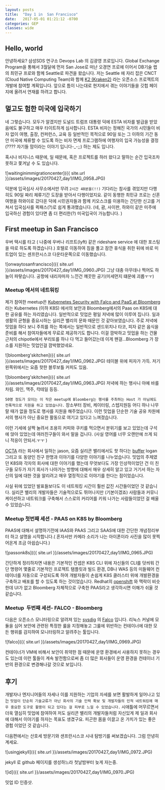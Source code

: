 ```yaml
---
layout: posts
title:  "Day 1 in  San Francisco"
date:   2017-05-01 01:21:12 -0700
categories: GEP
classes: wide
---
```

## Hello, world

안녕하세요? 삼성SDS 연구소 Devops Lab 의 김광영 프로입니다. Global Exchange Program을 통해서 3월달에 먼저 San Jose로 떠난 오경연 프로에 이어서 DB기술 랩의 최민규 프로와 함께  Seattle로 파견을 왔습니다. 저는  Seattle 에 자리 잡은 CNCT (Cloud Native Computing Team)와 함께 [K2 (Kraken2)](https://github.com/samsung-cnct/k2) 라는 오픈소스 프로젝트의 개발에 참여할 계획입니다. 앞으로 틈이 나는대로 현지에서 겪는 이야기들을 깃헙 페이지에 올려서 연재를 하려고 합니다.

## 멀고도 험한 미국에 입국하기

네 그렇습니다. 모두가 알겠지만 도널드 트럼프 대통령 덕에 ESTA 비자를 발급을 받았음에도 불구하고 매우 타이트하게 심사합니다. ESTA 비자는 정해진 국가의 시민들이 비자 없이  여행, 출장, 컨퍼런스, 교육 등 일반적인 목적으로 90일 또는 그 이하의 기간 동안 미국에 체류할 수 있도록 하는 비자 면제 프로그램하에 여행자의 입국 가능성을 결정(???? 자기들 맘이라는 이야기 입니다-_-;;)  하는 제도 입니다.

 혹시나 비지니스 때문에, 일 때문에, 혹은 프로젝트를 하러 왔다고 말하는 순간 입국조차 못하고 쫓겨날 수 도 있습니다.

![waitinginimmigrationcenter]({{ site.url }}/assets/images/20170427_day1/IMG_0958.JPG)

덕분에 입국심사 사무소에서만 무려 `2시간 40분을(!!)` 기다리는 참사를 겪었지만 다행히도 90일 짜리 체류기간 도장을 받아서 다행이었지요. 같이 동행한 최민규 프로는 신혼여행을 하와이로 갔다온 덕에 시민권자들과 함께 키오스크를 이용하는 간단한 신고를 거쳐서 입국심사를 퀵패스(?)로 쉽게 통과했습니다. (네, 괌, 사이판, 하와이 같은 미주에 입국하신 경험이 있다면 좀 더 편리한(?) 미국입국이 가능합니다. )

##  First meetup in San Francisco

우버 택시를 타고 ( 나중에 우버나 리프트(lyft) 같은  rideshare service 에 대한 포스팅을 따로 하도록 하겠습니다.) 호텔로 이동하여 짐을 풀고 잠깐 휴식을 취한 뒤에 바로 미트업이 있는 센프란시스코 다운타운쪽으로 이동했습니다.  

![onwaytosanfrancisco]({{ site.url }}/assets/images/20170427_day1/IMG_0960.JPG)
그냥 대충 아무데나 찍어도 하늘이 파랗습니다. 공항에 내리자마자 느낀건 꺠끗한 공기(미세먼지 떄문에 괴롭ㅜㅜ)

### Meetup 에서의 네트워킹

제가 참여한 meetup은 [Kubernetes Security with Falco and PaaS at Bloomberg](https://www.meetup.com/ko-KR/San-Francisco-Kubernetes-Meetup/events/238679093/) 라는 Kubernetes (이하 K8S) 에서의 보안과 Bloomberg에서의 Paas on K8S에 대한 공유를 하는 자리였습니다.  일반적으로 밋업은 평일 저녁에 많이 이루여 집니다. 일과 생활의 균형을 중요시하는 실리콘 밸리의 문화 때문인 것 같아보였습니다. 주로 저녁에 밋업을 하다 보니 주최를 하는 쪽에서는 일반적으로  샌드위치나 타코, 피자 같은 음식을 준비를 해서 참여자들에게 무료로 제공하기도 합니다. 이걸 깜박하고 밋업을 하는 건물 근처의 chipotle에서 부리또를 하나 다 먹고 들어갔는데 이게 왠걸...Bloomberg 가 장소를 지원하는 밋업인걸 깜박했었네요.

![bloomberg'skitchen]({{ site.url }}/assets/images/20170427_day1/IMG_0962.JPG)
테이블 위에 피자가 가득. 저기 왼쪽위에서는 요즘 핫한 블루보틀 커피도 있음.

![bloomberg'skitchen]({{ site.url }}/assets/images/20170427_day1/IMG_0963.JPG)
저녁에 하는 행사니 아예 바를 차림. 와인, 맥주, 칵테일 등등.

`50명 정도가 모이는 이 작은 meetup에 Bloomberg는 행사를 주최하는 Host 가 아님에도 전폭적으로 지원을 하고 있었습니다.` 장소부터 장비, 케이터링, 스텝지원등 어디 하나 나무랄 때가 없을 정도로 행사를 지원을 해주었습니다. 이런 밋업을 단순한 기술 공유 차원에서의 행사가 아닌 중요한 활동으로 여기고 있다고 느껴졌습니다.

이런 기세에 살짝 눌려서 조용히 커피와 쿠키를 먹으면서 분위기를 보고 있었는데 구석에 앉아 있었는데 여러친구들이 와서 말을 겁니다. (사실 영어를 너무 오랜만에 쓰게 되니 적응이 안되서.ㅜㅜ )

 [OCTA](https://www.okta.com) 라는 회사에서 일하는 jason, 요즘 실리콘 밸리에서도 핫 하다는 [buffer](https://buffer.com/#individuals) logan 그리고 또 동양인 친구 한명과 이야기를 다양한 이야기를 나누었습니다. 밋업의 주제였던 K8S와 각자의 회사에 대한 이야기를 했는데 무엇보다도 가장 인상적이었던 건 이 친구들 모두가 자기 회사가 나아가는 방향에 대해서 매우 상세히 알고 있고 거기서 하는 자신의 일에 대한 것을 알리려고 매우 열정적으로 이야기를 한다는 점이었습니다.  

 사실 뒤에 있었던 발표들보다도 이 네트워킹 시간이 훨씬 값진 시간들이었던 것 같습니다. 실리콘 밸리의 개발자들은 기술적으로도 뛰어나지만 (기본이겠죠) 사람들과 커뮤니케이션하고 네트워크를 구축해서 스스로의 커리어를 키워 나가는 사람들이었던 걸 배울 수 있었습니다.

###  Meetup 첫번째 세션 - PAAS on K8S by Bloomberg

 PAAS에 대해서 설명하기전에 IAAS와  PAAS 그리고 SAAS에 대한 간단한 개념정리부터 하고 설명을 시작합니다.( 혼자서만 카메라 소리가 나는 아이폰이라 사진을 많이 못찍어온게 조금 아쉽습니다.)

 ![passonk8s]({{ site.url }}/assets/images/20170427_day1/IMG_0965.JPG)

 간단하게 정리하자면 내용은 기본적인 컨셉은 K8S CLI 위에 자신들의 CLI를 덧씌워 간단 명령어 몇줄로 기본적인 프로젝트 탬플릿과 빌드 환경, DB나 WAS 등의 미들웨어 컨테이너를  자동으로 구성되도록 하여 개발자들이 손쉽게 K8S 클러스터 위에 개발환경을 구축하고 배포를 할 수 있도록 하는 것이었습니다. Redhat의 [openshift](https://www.openshift.com) 와 맥락이 비슷한데 UI가 없고 Bloomberg 자체적으로 구축한 PAAS라고 생각하시면 이해가 쉬울 것 같습니다.


### Meetup  두번째 세션- FALCO - Bloomberg

다음은 오픈소스 모니터링으로 알려져 있는 [sysdig](http://www.sysdig.org) 의 [Falco](http://www.sysdig.org/falco/) 입니다. 리눅스 커널에 모듈을 심어 보안에 관련된 특정한 룰을 지정해놓고 그룰에 위반하는 컨테이너에 대한 모든 행위를 감지하여 모니터링하고 알려주는 툴입니다.

![falco]({{ site.url }}/assets/images/20170427_day1/IMG_0969.JPG)

컨테이너가 VM에 비해서 보안이 취약한 점 때문에 운영 환경에서 사용하지 못하는 경우도 있는데 이런 툴들이 계속 발전함으로써 좀 더 많은 회사들이 운영 환경을 컨테이너 기반의 환경으로 변경해나갈 것으로 보입니다.

## 후기

개발자나 엔지니어들의 자세나 이를 지원하는 기업의 자세를 보면  활발하게 일어나고 있는 `밋업이 단순히 기술교류가 아닌 회사의 기술 인력 확보 및 개발자들의 인적 네트워킹에 매우 중요한 도구로 활용이 되고 있다는 걸 피부로 느낄 수 있었습니다.` 시애틀에 머무르면서 더욱 열심히 밋업에 참여하여 저도 실리콘 밸리의 개발자들처럼 자신있게 제 일과 회사에 대해서 이야기를 하자는 목표도 생겼구요.  피곤한 몸을 이끌고 온 가치가 있는 좋은 경험 이었던 것 같습니다.

다음편에서는 산호세 방문기와 샌프란시스코 시내 탐방기를 써보겠습니다. 그럼 안녕히계세요.


![usingjekyll]({{ site.url }}/assets/images/20170427_day1/IMG_0972.JPG)

jekyll 로 github 페이지를 생성하느라 첫날밤부터 늦게 자는중.

![id]({{ site.url }}/assets/images/20170427_day1/IMG_0970.JPG)

밋업 ID 인증샷.
